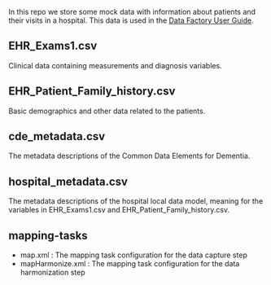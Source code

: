In this repo we store some mock data with information about patients and their visits in a hospital. This data is used in the [Data Factory User Guide](https://mip.ebrains.eu/documentation/User%20Manuals/6).
## EHR_Exams1.csv
Clinical data containing measurements and diagnosis variables.
## EHR_Patient_Family_history.csv
Basic demographics and other data related to the patients.
## cde_metadata.csv
The metadata descriptions of the Common Data Elements for Dementia.
## hospital_metadata.csv
The metadata descriptions of the hospital local data model, meaning for the variables in EHR_Exams1.csv and EHR_Patient_Family_history.csv.
## mapping-tasks
- map.xml : The mapping task configuration for the data capture step
- mapHarmonize.xml : The mapping task configuration for the data harmonization step
